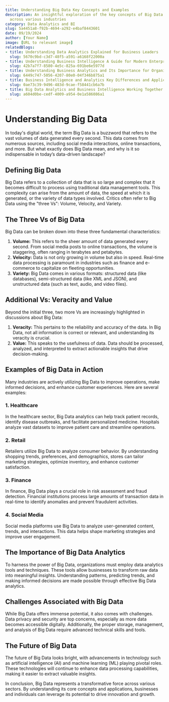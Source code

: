 ```yaml
---
title: Understanding Big Data Key Concepts and Examples
description: An insightful exploration of the key concepts of Big Data and its applications
  across various industries
category: Data Analytics and BI
slug: 5a4451a8-f92b-4694-a292-e4baf8443601
date: 09/19/2024
author: [Your Name]
image: [URL to relevant image]
relatedBlogs:
- title: Understanding Data Analytics Explained for Business Leaders
  slug: 5670c9bd-c3d7-48f5-a591-a6168f22000a
- title: Understanding Business Intelligence A Guide for Modern Enterprises
  slug: 42b7a7f7-8580-4e5c-825a-691be6e5977d
- title: Understanding Business Analytics and Its Importance for Organizations
  slug: 6449c747-5056-4207-80e0-04f346b875a1
- title: Business Intelligence and Analytics Key Differences and Applications
  slug: 0ae73c39-9496-483d-9cae-f58441cb6a7b
- title: Big Data Analytics and Business Intelligence Working Together for Success
  slug: a604d0be-cedf-4009-a954-0e1a586086a1
---
```


# Understanding Big Data

In today's digital world, the term Big Data is a buzzword that refers to the vast volumes of data generated every second. This data comes from numerous sources, including social media interactions, online transactions, and more. But what exactly does Big Data mean, and why is it so indispensable in today’s data-driven landscape?

## Defining Big Data

Big Data refers to a collection of data that is so large and complex that it becomes difficult to process using traditional data management tools. This complexity can arise from the amount of data, the speed at which it is generated, or the variety of data types involved. Critics often refer to Big Data using the "three Vs": Volume, Velocity, and Variety.

## The Three Vs of Big Data

Big Data can be broken down into these three fundamental characteristics:

1. **Volume:** This refers to the sheer amount of data generated every second. From social media posts to online transactions, the volume is staggering, often ranging in terabytes and petabytes.
2. **Velocity:** Data is not only growing in volume but also in speed. Real-time data processing is paramount in industries such as finance and e-commerce to capitalize on fleeting opportunities.
3. **Variety:** Big Data comes in various formats: structured data (like databases), semi-structured data (like XML and JSON), and unstructured data (such as text, audio, and video files).

## Additional Vs: Veracity and Value

Beyond the initial three, two more Vs are increasingly highlighted in discussions about Big Data:

1. **Veracity:** This pertains to the reliability and accuracy of the data. In Big Data, not all information is correct or relevant, and understanding its veracity is crucial.
2. **Value:** This speaks to the usefulness of data. Data should be processed, analyzed, and interpreted to extract actionable insights that drive decision-making.

## Examples of Big Data in Action

Many industries are actively utilizing Big Data to improve operations, make informed decisions, and enhance customer experiences. Here are several examples:

### 1. Healthcare

In the healthcare sector, Big Data analytics can help track patient records, identify disease outbreaks, and facilitate personalized medicine. Hospitals analyze vast datasets to improve patient care and streamline operations.

### 2. Retail

Retailers utilize Big Data to analyze consumer behavior. By understanding shopping trends, preferences, and demographics, stores can tailor marketing strategies, optimize inventory, and enhance customer satisfaction.

### 3. Finance

In finance, Big Data plays a crucial role in risk assessment and fraud detection. Financial institutions process large amounts of transaction data in real-time to identify anomalies and prevent fraudulent activities.

### 4. Social Media

Social media platforms use Big Data to analyze user-generated content, trends, and interactions. This data helps shape marketing strategies and improve user engagement.

## The Importance of Big Data Analytics

To harness the power of Big Data, organizations must employ data analytics tools and techniques. These tools allow businesses to transform raw data into meaningful insights. Understanding patterns, predicting trends, and making informed decisions are made possible through effective Big Data analytics.

## Challenges Associated with Big Data

While Big Data offers immense potential, it also comes with challenges. Data privacy and security are top concerns, especially as more data becomes accessible digitally. Additionally, the proper storage, management, and analysis of Big Data require advanced technical skills and tools.

## The Future of Big Data

The future of Big Data looks bright, with advancements in technology such as artificial intelligence (AI) and machine learning (ML) playing pivotal roles. These technologies will continue to enhance data processing capabilities, making it easier to extract valuable insights.

In conclusion, Big Data represents a transformative force across various sectors. By understanding its core concepts and applications, businesses and individuals can leverage its potential to drive innovation and growth.